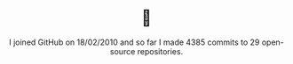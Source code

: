 <h1 align="center">👋</h1>

<p align="center">
  I joined GitHub on 18/02/2010 and so far I made 4385 commits to 29 open-source repositories.
</p>
